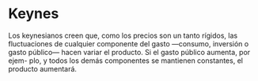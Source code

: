 # Keynes
Los keynesianos creen que, como los precios son un tanto rígidos, las fluctuaciones de cualquier componente del gasto —consumo, inversión o gasto público— hacen variar el producto. Si el gasto público aumenta, por ejem- plo, y todos los demás componentes se mantienen constantes, el producto aumentará.
